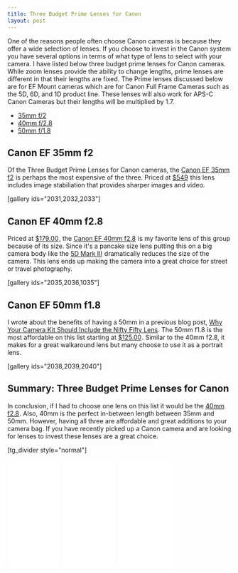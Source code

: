 ```yaml
---
title: Three Budget Prime Lenses for Canon
layout: post
---
```

One of the reasons people often choose Canon cameras is because they offer a wide selection of lenses. If you choose to invest in the Canon system you have several options in terms of what type of lens to select with your camera. I have listed below three budget prime lenses for Canon cameras. While zoom lenses provide the ability to change lengths, prime lenses are different in that their lengths are fixed. The Prime lenses discussed below are for EF Mount cameras which are for Canon Full Frame Cameras such as the 5D, 6D, and 1D product line. These lenses will also work for APS-C Canon Cameras but their lengths will be multiplied by 1.7.
<ul>
 	<li><a href="https://www.amazon.com/gp/product/B00A2BVBTG/ref=as_li_tl?ie=UTF8&amp;camp=1789&amp;creative=9325&amp;creativeASIN=B00A2BVBTG&amp;linkCode=as2&amp;tag=moderrnwebsit-20&amp;linkId=201d32518515eeb12134f81528aa8244" target="_blank" rel="noopener">35mm f/2</a><img style="border: none !important; margin: 0px !important;" src="//ir-na.amazon-adsystem.com/e/ir?t=moderrnwebsit-20&amp;l=am2&amp;o=1&amp;a=B00A2BVBTG" alt="" width="1" height="1" border="0" /></li>
 	<li><a href="https://www.amazon.com/gp/product/B00894YP00/ref=as_li_tl?ie=UTF8&amp;camp=1789&amp;creative=9325&amp;creativeASIN=B00894YP00&amp;linkCode=as2&amp;tag=moderrnwebsit-20&amp;linkId=e656758daa66901ecbd8c0d9893fd655" target="_blank" rel="noopener">40mm f/2.8</a><img style="border: none !important; margin: 0px !important;" src="//ir-na.amazon-adsystem.com/e/ir?t=moderrnwebsit-20&amp;l=am2&amp;o=1&amp;a=B00894YP00" alt="" width="1" height="1" border="0" /></li>
 	<li><a href="https://www.amazon.com/gp/product/B00X8MRBCW/ref=as_li_tl?ie=UTF8&amp;camp=1789&amp;creative=9325&amp;creativeASIN=B00X8MRBCW&amp;linkCode=as2&amp;tag=moderrnwebsit-20&amp;linkId=a543431784cda0fb3e65ebe73d665084" target="_blank" rel="noopener">50mm f/1.8</a><img style="border: none !important; margin: 0px !important;" src="//ir-na.amazon-adsystem.com/e/ir?t=moderrnwebsit-20&amp;l=am2&amp;o=1&amp;a=B00X8MRBCW" alt="" width="1" height="1" border="0" /></li>
</ul>
<h2>Canon EF 35mm f2</h2>
Of the Three Budget Prime Lenses for Canon cameras, the <a href="https://www.amazon.com/gp/product/B00A2BVBTG/ref=as_li_tl?ie=UTF8&amp;camp=1789&amp;creative=9325&amp;creativeASIN=B00A2BVBTG&amp;linkCode=as2&amp;tag=moderrnwebsit-20&amp;linkId=201d32518515eeb12134f81528aa8244" target="_blank" rel="noopener">Canon EF 35mm f2</a><img style="border: none !important; margin: 0px !important;" src="//ir-na.amazon-adsystem.com/e/ir?t=moderrnwebsit-20&amp;l=am2&amp;o=1&amp;a=B00A2BVBTG" alt="" width="1" height="1" border="0" /> is perhaps the most expensive of the three. Priced at <a href="https://www.amazon.com/gp/product/B00A2BVBTG/ref=as_li_tl?ie=UTF8&amp;camp=1789&amp;creative=9325&amp;creativeASIN=B00A2BVBTG&amp;linkCode=as2&amp;tag=moderrnwebsit-20&amp;linkId=201d32518515eeb12134f81528aa8244" target="_blank" rel="noopener">$549</a><img style="border: none !important; margin: 0px !important;" src="//ir-na.amazon-adsystem.com/e/ir?t=moderrnwebsit-20&amp;l=am2&amp;o=1&amp;a=B00A2BVBTG" alt="" width="1" height="1" border="0" /> this lens includes image stabiliation that provides sharper images and video.

[gallery ids="2031,2032,2033"]
<h2>Canon EF 40mm f2.8</h2>
Priced at <a href="https://www.amazon.com/gp/product/B00894YP00/ref=as_li_tl?ie=UTF8&amp;camp=1789&amp;creative=9325&amp;creativeASIN=B00894YP00&amp;linkCode=as2&amp;tag=moderrnwebsit-20&amp;linkId=e656758daa66901ecbd8c0d9893fd655" target="_blank" rel="noopener">$179.00</a><img style="border: none !important; margin: 0px !important;" src="//ir-na.amazon-adsystem.com/e/ir?t=moderrnwebsit-20&amp;l=am2&amp;o=1&amp;a=B00894YP00" alt="" width="1" height="1" border="0" />, the <a href="https://www.amazon.com/gp/product/B00894YP00/ref=as_li_tl?ie=UTF8&amp;camp=1789&amp;creative=9325&amp;creativeASIN=B00894YP00&amp;linkCode=as2&amp;tag=moderrnwebsit-20&amp;linkId=e656758daa66901ecbd8c0d9893fd655" target="_blank" rel="noopener">Canon EF 40mm f2.8</a><img style="border: none !important; margin: 0px !important;" src="//ir-na.amazon-adsystem.com/e/ir?t=moderrnwebsit-20&amp;l=am2&amp;o=1&amp;a=B00894YP00" alt="" width="1" height="1" border="0" /> is my favorite lens of this group because of its size. Since it's a pancake size lens putting this on a big camera body like the <a href="https://www.amazon.com/gp/product/B007FGYZFI/ref=as_li_tl?ie=UTF8&amp;camp=1789&amp;creative=9325&amp;creativeASIN=B007FGYZFI&amp;linkCode=as2&amp;tag=moderrnwebsit-20&amp;linkId=2bcc28349883da2e75a9caec4b47ba21" target="_blank" rel="noopener">5D Mark III</a><img style="border: none !important; margin: 0px !important;" src="//ir-na.amazon-adsystem.com/e/ir?t=moderrnwebsit-20&amp;l=am2&amp;o=1&amp;a=B007FGYZFI" alt="" width="1" height="1" border="0" /> dramatically reduces the size of the camera. This lens ends up making the camera into a great choice for street or travel photography.

[gallery ids="2035,2036,1035"]
<h2>Canon EF 50mm f1.8</h2>
I wrote about the benefits of having a 50mm in a previous blog post, <a href="https://www.moderrn.com/2017/11/13/camera-kit-include-nifty-fifty-lens/" target="_blank" rel="noopener">Why Your Camera Kit Should Include the Nifty Fifty Lens</a>. The 50mm f1.8 is the most affordable on this list starting at <a href="https://www.amazon.com/gp/product/B00X8MRBCW/ref=as_li_tl?ie=UTF8&amp;camp=1789&amp;creative=9325&amp;creativeASIN=B00X8MRBCW&amp;linkCode=as2&amp;tag=moderrnwebsit-20&amp;linkId=a543431784cda0fb3e65ebe73d665084" target="_blank" rel="noopener">$125.00</a><img style="border: none !important; margin: 0px !important;" src="//ir-na.amazon-adsystem.com/e/ir?t=moderrnwebsit-20&amp;l=am2&amp;o=1&amp;a=B00X8MRBCW" alt="" width="1" height="1" border="0" />. Similar to the 40mm f2.8, it makes for a great walkaround lens but many choose to use it as a portrait lens.

[gallery ids="2038,2039,2040"]
<h2>Summary: Three Budget Prime Lenses for Canon</h2>
In conclusion, if I had to choose one lens on this list it would be the <a href="https://www.amazon.com/gp/product/B00894YP00/ref=as_li_tl?ie=UTF8&amp;camp=1789&amp;creative=9325&amp;creativeASIN=B00894YP00&amp;linkCode=as2&amp;tag=moderrnwebsit-20&amp;linkId=e656758daa66901ecbd8c0d9893fd655" target="_blank" rel="noopener">40mm f2.8</a><img style="border: none !important; margin: 0px !important;" src="//ir-na.amazon-adsystem.com/e/ir?t=moderrnwebsit-20&amp;l=am2&amp;o=1&amp;a=B00894YP00" alt="" width="1" height="1" border="0" />. Also, 40mm is the perfect in-between length between 35mm and 50mm. However, having all three are affordable and great additions to your camera bag. If you have recently picked up a Canon camera and are looking for lenses to invest these lenses are a great choice.

[tg_divider style="normal"]
<iframe style="width: 120px; height: 240px;" src="//ws-na.amazon-adsystem.com/widgets/q?ServiceVersion=20070822&amp;OneJS=1&amp;Operation=GetAdHtml&amp;MarketPlace=US&amp;source=ac&amp;ref=qf_sp_asin_til&amp;ad_type=product_link&amp;tracking_id=moderrnwebsit-20&amp;marketplace=amazon&amp;region=US&amp;placement=B00A2BVBTG&amp;asins=B00A2BVBTG&amp;linkId=2df3bf0265e6c5fbaee8bd6993f07b75&amp;show_border=true&amp;link_opens_in_new_window=false&amp;price_color=333333&amp;title_color=0066c0&amp;bg_color=ffffff" width="300" height="150" frameborder="0" marginwidth="0" marginheight="0" scrolling="no">
</iframe>

<iframe style="width: 120px; height: 240px;" src="//ws-na.amazon-adsystem.com/widgets/q?ServiceVersion=20070822&amp;OneJS=1&amp;Operation=GetAdHtml&amp;MarketPlace=US&amp;source=ac&amp;ref=qf_sp_asin_til&amp;ad_type=product_link&amp;tracking_id=moderrnwebsit-20&amp;marketplace=amazon&amp;region=US&amp;placement=B00894YP00&amp;asins=B00894YP00&amp;linkId=bdaf73e3b1e44e4673a4ab1a143fb844&amp;show_border=true&amp;link_opens_in_new_window=false&amp;price_color=333333&amp;title_color=0066c0&amp;bg_color=ffffff" width="300" height="150" frameborder="0" marginwidth="0" marginheight="0" scrolling="no">
</iframe>

<iframe style="width: 120px; height: 240px;" src="//ws-na.amazon-adsystem.com/widgets/q?ServiceVersion=20070822&amp;OneJS=1&amp;Operation=GetAdHtml&amp;MarketPlace=US&amp;source=ac&amp;ref=qf_sp_asin_til&amp;ad_type=product_link&amp;tracking_id=moderrnwebsit-20&amp;marketplace=amazon&amp;region=US&amp;placement=B00X8MRBCW&amp;asins=B00X8MRBCW&amp;linkId=bf3b4bb84bec303250fd53ad27126073&amp;show_border=true&amp;link_opens_in_new_window=false&amp;price_color=333333&amp;title_color=0066c0&amp;bg_color=ffffff" width="300" height="150" frameborder="0" marginwidth="0" marginheight="0" scrolling="no">
</iframe>
